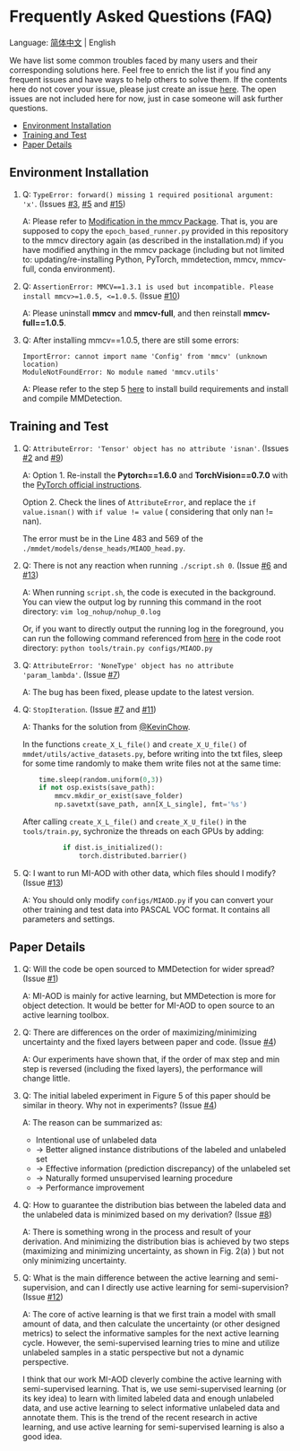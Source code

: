 # Frequently Asked Questions (FAQ)

Language: [简体中文](FAQ_cn.md) | English

We have list some common troubles faced by many users and their corresponding solutions here.
Feel free to enrich the list if you find any frequent issues and have ways to help others to solve them.
If the contents here do not cover your issue, please just create an issue [here](../../../issues).
The open issues are not included here for now, just in case someone will ask further questions.

<!-- TOC -->

- [Environment Installation](#environment-installation)
- [Training and Test](#training-and-test)
- [Paper Details](#paper-details)

<!-- TOC -->

## Environment Installation

1.  Q: `TypeError: forward() missing 1 required positional argument: 'x'`. (Issues [#3](../../../issues/3), [#5](../../../issues/5) and [#15](../../../issues/15#issuecomment-854458413))
    
    A: Please refer to [Modification in the mmcv Package](installation.md#modification-in-the-mmcv-package).
    That is, you are supposed to copy the `epoch_based_runner.py` provided in this repository to the mmcv directory again (as described in the installation.md)
    if you have modified anything in the mmcv package (including but not limited to: updating/re-installing Python, PyTorch, mmdetection, mmcv, mmcv-full, conda environment).

2.  Q: `AssertionError: MMCV==1.3.1 is used but incompatible. Please install mmcv>=1.0.5, <=1.0.5`. (Issue [#10](../../../issues/10))

    A: Please uninstall **mmcv** and **mmcv-full**, and then reinstall **mmcv-full==1.0.5**.
    
3.  Q: After installing mmcv==1.0.5, there are still some errors:
    
    ```
    ImportError: cannot import name 'Config' from 'mmcv' (unknown location)
    ModuleNotFoundError: No module named 'mmcv.utils'
    ```
    
    A: Please refer to the step 5 [here](../../../blob/master/docs/installation.md#environment-installation) to install build requirements and install and compile MMDetection.
    

## Training and Test

1.  Q: `AttributeError: 'Tensor' object has no attribute 'isnan'`. (Issues [#2](../../../issues/2) and [#9](../../../issues/9))

    A: Option 1. Re-install the **Pytorch==1.6.0** and **TorchVision==0.7.0** with the [PyTorch official instructions](https://pytorch.org/get-started/previous-versions/#v160).
    
    Option 2. Check the lines of `AttributeError`, and replace the `if value.isnan()` with `if value != value` ( considering that only nan != nan).
    
    The error must be in the Line 483 and 569 of the `./mmdet/models/dense_heads/MIAOD_head.py`.
    
2.  Q: There is not any reaction when running `./script.sh 0`. (Issue [#6](../../../issues/6) and [#13](../../../issues/13))

    A: When running `script.sh`, the code is executed in the background.
    You can view the output log by running this command in the root directory: `vim log_nohup/nohup_0.log`

    Or, if you want to directly output the running log in the foreground,
    you can run the following command referenced from [here](https://github.com/open-mmlab/mmdetection/blob/v2.3.0/docs/getting_started.md#train-with-a-single-gpu)
    in the code root directory: `python tools/train.py configs/MIAOD.py`
    
3.  Q: `AttributeError: 'NoneType' object has no attribute 'param_lambda'`. (Issue [#7](../../../issues/7))

    A: The bug has been fixed, please update to the latest version.
    
4.  Q: `StopIteration`. (Issue [#7](../../../issues/7#issuecomment-823068004) and [#11](../../../issues/11))

    A: Thanks for the solution from [@KevinChow](https://github.com/kevinchow1993).
    
    In the functions `create_X_L_file()` and `create_X_U_file()` of `mmdet/utils/active_datasets.py`, before writing into the txt files,
    sleep for some time randomly to make them write files not at the same time:

    ```python
        time.sleep(random.uniform(0,3))
        if not osp.exists(save_path):
            mmcv.mkdir_or_exist(save_folder)
            np.savetxt(save_path, ann[X_L_single], fmt='%s')
    ```

    After calling `create_X_L_file()` and `create_X_U_file()` in the `tools/train.py`, sychronize the threads on each GPUs by adding:

    ```python
              if dist.is_initialized():
                  torch.distributed.barrier()
    ```

5.  Q: I want to run MI-AOD with other data, which files should I modify? (Issue [#13](../../../issues/13))

    A: You should only modify `configs/MIAOD.py` if you can convert your other training and test data into PASCAL VOC format. It contains all parameters and settings.
    

## Paper Details

1.  Q: Will the code be open sourced to MMDetection for wider spread? (Issue [#1](../../../issues/1))

    A: MI-AOD is mainly for active learning, but MMDetection is more for object detection.
    It would be better for MI-AOD to open source to an active learning toolbox. 

2.  Q: There are differences on the order of maximizing/minimizing uncertainty and the fixed layers between paper and code. (Issue [#4](../../../issues/4))

    A: Our experiments have shown that, if the order of max step and min step is reversed (including the fixed layers), the performance will change little.
        
3.  Q: The initial labeled experiment in Figure 5 of this paper should be similar in theory. Why not in experiments? (Issue [#4](../../../issues/4))

    A: The reason can be summarized as:
    - Intentional use of unlabeled data
    - -> Better aligned instance distributions of the labeled and unlabeled set
    - -> Effective information (prediction discrepancy) of the unlabeled set
    - -> Naturally formed unsupervised learning procedure
    - -> Performance improvement

4.  Q: How to guarantee the distribution bias between the labeled data and the unlabeled data is minimized based on my derivation? (Issue [#8](../../../issues/8))

    A: There is something wrong in the process and result of your derivation.
    And minimizing the distribution bias is achieved by two steps (maximizing and minimizing uncertainty, as shown in Fig. 2(a) ) but not only minimizing uncertainty.

5.  Q: What is the main difference between the active learning and semi-supervision, and can I directly use active learning for semi-supervision? (Issue [#12](../../../issues/12))

    A: The core of active learning is that we first train a model with small amount of data,
    and then calculate the uncertainty (or other designed metrics) to select the informative samples for the next active learning cycle.
    However, the semi-supervised learning tries to mine and utilize unlabeled samples in a static perspective but not a dynamic perspective.
    
    I think that our work MI-AOD cleverly combine the active learning with semi-supervised learning.
    That is, we use semi-supervised learning (or its key idea) to learn with limited labeled data and enough unlabeled data, 
    and use active learning to select informative unlabeled data and annotate them.
    This is the trend of the recent research in active learning, and use active learning for semi-supervised learning is also a good idea.
    
    
